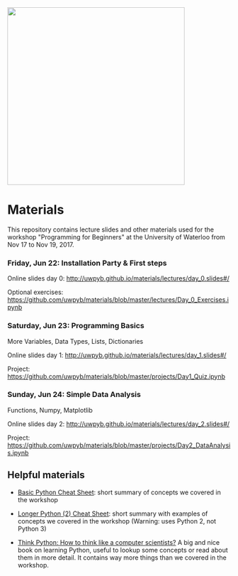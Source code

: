 
<img src="https://raw.githubusercontent.com/uwpyb/materials/master/other/banner.png" width=400px>


# Materials
This repository contains lecture slides and other materials used for the workshop "Programming for
Beginners" at the University of Waterloo from Nov 17 to Nov 19, 2017.


### Friday, Jun 22: Installation Party & First steps
Online slides day 0: http://uwpyb.github.io/materials/lectures/day_0.slides#/

Optional exercises: https://github.com/uwpyb/materials/blob/master/lectures/Day_0_Exercises.ipynb

### Saturday, Jun 23: Programming Basics
More Variables, Data Types, Lists, Dictionaries

Online slides day 1: http://uwpyb.github.io/materials/lectures/day_1.slides#/

Project: https://github.com/uwpyb/materials/blob/master/projects/Day1_Quiz.ipynb

### Sunday, Jun 24: Simple Data Analysis
Functions, Numpy, Matplotlib

Online slides day 2: http://uwpyb.github.io/materials/lectures/day_2.slides#/

Project: https://github.com/uwpyb/materials/blob/master/projects/Day2_DataAnalysis.ipynb

## Helpful materials

- [Basic Python Cheat Sheet](https://community.computingatschool.org.uk/files/5309/original.pdf): short summary of concepts we covered in the workshop

- [Longer Python (2) Cheat Sheet](https://realpython.com/files/python_cheat_sheet_v1.pdf): short summary with examples of concepts we covered in the workshop (Warning: uses Python 2, not Python 3)

- [Think Python: How to think like a computer scientists?](http://www.greenteapress.com/thinkpython/thinkpython.pdf) A big and nice book on learning Python, useful to lookup some concepts or read about them in more detail. It contains way more things than we covered in the workshop.
